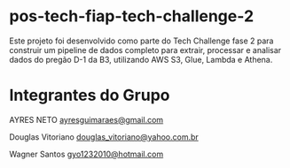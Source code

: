 # pos-tech-fiap-tech-challenge-2

Este projeto foi desenvolvido como parte do Tech Challenge fase 2 para construir um pipeline de dados completo para extrair, processar e analisar dados do pregão D-1 da B3, utilizando AWS S3, Glue, Lambda e Athena.

# Integrantes do Grupo 

AYRES NETO
ayresguimaraes@gmail.com

Douglas Vitoriano
douglas_vitoriano@yahoo.com.br

Wagner Santos
gyo1232010@hotmail.com
